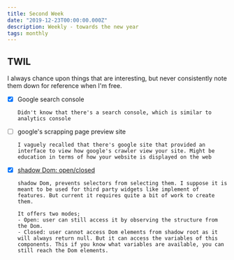 ```yaml
---
title: Second Week
date: "2019-12-23T00:00:00.000Z"
description: Weekly - towards the new year
tags: monthly
---
```


## TWIL

I always chance upon things that are interesting, but never consistently note them down for reference when I'm free.

- [x] Google search console

      Didn't know that there's a search console, which is similar to analytics console

- [ ] google's scrapping page preview site

      I vaguely recalled that there's google site that provided an interface to view how google's crawler view your site. Might be education in terms of how your website is displayed on the web

- [x] [shadow Dom: open/closed](https://blog.revillweb.com/open-vs-closed-shadow-dom-9f3d7427d1af)

      shadow Dom, prevents selectors from selecting them. I suppose it is meant to be used for third party widgets like implement of features. But current it requires quite a bit of work to create them.

      It offers two modes;
      - Open: user can still access it by observing the structure from the Dom.
      - Closed: user cannot access Dom elements from shadow root as it will always return null. But it can access the variables of this components. This if you know what variables are available, you can still reach the Dom elements.
